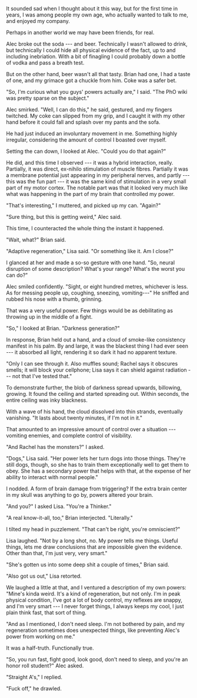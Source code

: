It sounded sad when I thought about it this way, but for the first time in years, I was among
people my own age, who actually wanted to talk to me, and enjoyed my company.

Perhaps in another world we may have been friends, for real.

Alec broke out the soda --- and beer. Technically I wasn't allowed to drink, but technically
I could hide all physical evidence of the fact, up to and including inebriation. With a bit
of finagling I could probably down a bottle of vodka and pass a breath test.

But on the other hand, beer wasn't all that tasty. Brian had one, I had a taste of one,
and my grimace got a chuckle from him. Coke was a safer bet.

"So, I'm curious what you guys' powers actually are," I said. "The PhO wiki was
pretty sparse on the subject."

Alec smirked. "Well, I can do this," he said, gestured, and my fingers twitched. My coke can
slipped from my grip, and I caught it with my other hand before it could fall and splash over
my pants and the sofa.

He had just induced an involuntary movement in me. Something highly irregular, considering
the amount of control I boasted over myself.

Setting the can down, I looked at Alec. "Could you do that again?"

He did, and this time I observed --- it was a hybrid interaction, really. Partially, it
was direct, ex-nihilo stimulation of muscle fibres. Partially it was a membrane potential just
appearing in my peripheral nerves, and partly --- this was the fun part --- it was the same kind
of stimulation in a very small part of my motor cortex. The notable part was that it looked very
much like what was happening in the part of my brain that controlled my power.

"That's interesting," I muttered, and picked up my can. "Again?"

"Sure thing, but this is getting weird," Alec said.

This time, I counteracted the whole thing the instant it happened.

"Wait, what?" Brian said.

"Adaptive regeneration," Lisa said. "Or something like it. Am I close?"

I glanced at her and made a so-so gesture with one hand.
"So, neural disruption of some description? What's your range? What's the worst you can do?"

Alec smiled confidently. "Sight, or eight hundred metres, whichever is less. As for
messing people up, coughing, sneezing, vomiting---" He sniffed and rubbed his nose with a
thumb, grinning.

That was a very useful power. Few things would be as debilitating as throwing up in
the middle of a fight.

"So," I looked at Brian. "Darkness generation?"

In response, Brian held out a hand, and a cloud of smoke-like consistency manifest in his palm.
By and large, it was the blackest thing I had ever seen --- it absorbed all light, rendering it
so dark it had no apparent texture.

"Only I can see through it. Also muffles sound; Rachel says it obscures smells;
it will block your cellphone; Lisa says it can shield against radiation --- not that I've tested that."

To demonstrate further, the blob of darkness spread upwards, billowing, growing. It found the ceiling
and started spreading out. Within seconds, the entire ceiling was inky blackness.

With a wave of his hand, the cloud dissolved into thin strands, eventually vanishing. "It lasts about twenty
minutes, if I'm not in it."

That amounted to an impressive amount of control over a situation --- vomiting enemies, and 
complete control of visibility.

"And Rachel has the monsters?" I asked.

"Dogs," Lisa said. "Her power lets her turn dogs into those things. They're still dogs,
though, so she has to train them exceptionally well to get them to obey. She has
a secondary power that helps with that, at the expense of her ability to interact
with normal people."

I nodded. A form of brain damage from triggering? If the extra brain center in my skull was
anything to go by, powers altered your brain.

"And you?" I asked Lisa. "You're a Thinker."

"A real know-it-all, too," Brian interjected. "Literally."

I tilted my head in puzzlement. "That can't be right, you're omniscient?"

Lisa laughed. "Not by a long shot, no. My power tells me things. Useful things,
lets me draw conclusions that are impossible given the evidence. Other than that,
I'm just very, very smart."

"She's gotten us into some deep shit a couple of times," Brian said.

"Also got us out," Lisa retorted.

We laughed a little at that, and I ventured a description of my own powers: "Mine's kinda
weird. It's a kind of regeneration, but not only. I'm in peak physical condition, I've got
a lot of body control, my reflexes are snappy, and I'm very smart --- I never forget
things, I always keeps my cool, I just plain think fast, that sort of thing.

"And as I mentioned, I don't need sleep. I'm not bothered by pain,
and my regeneration sometimes does unexpected things, like preventing
Alec's power from working on me."

It was a half-truth. Functionally true.

"So, you run fast, fight good, look good, don't need to sleep, and you're an honor roll student?" Alec asked.

"Straight A's," I replied.

"Fuck off," he drawled.
